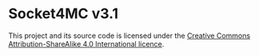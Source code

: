 # Socket4MC v3.1

This project and its source code is licensed under the [Creative Commons Attribution-ShareAlike 4.0 International licence](https://creativecommons.org/licenses/by-sa/4.0/).